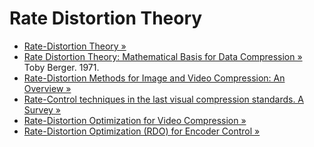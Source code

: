Rate Distortion Theory
======================

* [Rate-Distortion Theory &raquo;](http://www.data-compression.com/theory.shtml#rd)
* [Rate Distortion Theory: Mathematical Basis for Data Compression &raquo;](http://www.amazon.com/Rate-Distortion-Theory-Mathematical-Prentice-Hall/dp/0137531036)  
  Toby Berger. 1971.
* [Rate-Distortion Methods for Image and Video Compression: An Overview &raquo;](http://sipi.usc.edu/~ortega/Papers/OrtegaRamchandran98.pdf)
* [Rate-Control techniques in the last visual compression standards. A Survey &raquo;](http://tiger.ire.pw.edu.pl/LTM/ludzie/gp/publications/rate_control_survey.pdf)
* [Rate-Distortion Optimization for Video Compression &raquo;](http://www.img.lx.it.pt/~fp/cav/Additional_material/RD%20Optimization%20for%20Video%20Compression.pdf)
* [Rate-Distortion Optimization (RDO) for Encoder Control &raquo;](http://www.hhi.fraunhofer.de/fields-of-competence/image-processing/research-groups/image-video-coding/rate-distortion-optimization-rdo-for-encoder-control.html)
